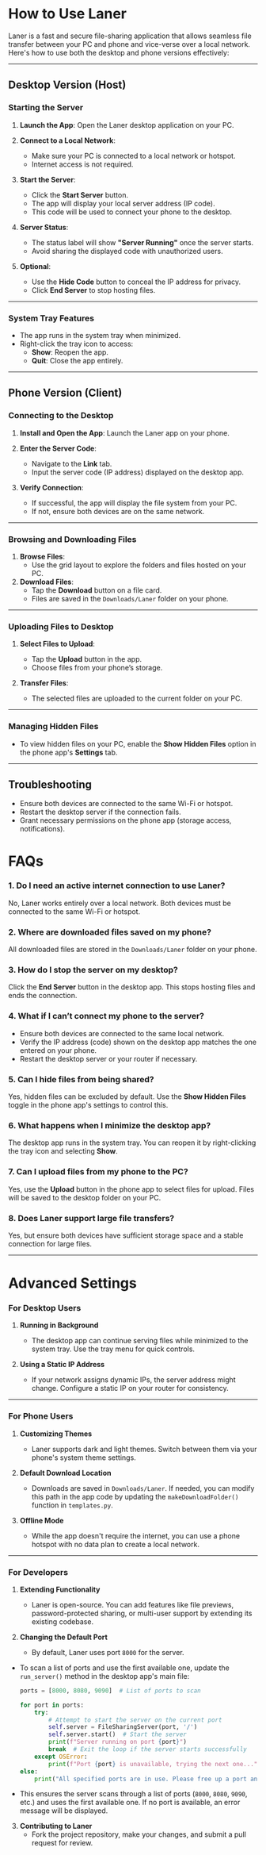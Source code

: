 # How to Use Laner

Laner is a fast and secure file-sharing application that allows seamless file transfer between your PC and phone and vice-verse over a local network. Here's how to use both the desktop and phone versions effectively:

---

## Desktop Version (Host)

### Starting the Server

1. **Launch the App**: Open the Laner desktop application on your PC.  
2. **Connect to a Local Network**:  
   - Make sure your PC is connected to a local network or hotspot.  
   - Internet access is not required.  

3. **Start the Server**:  
   - Click the **Start Server** button.  
   - The app will display your local server address (IP code).  
   - This code will be used to connect your phone to the desktop.  

4. **Server Status**:  
   - The status label will show **"Server Running"** once the server starts.  
   - Avoid sharing the displayed code with unauthorized users.  

5. **Optional**:  
   - Use the **Hide Code** button to conceal the IP address for privacy.  
   - Click **End Server** to stop hosting files.  

---

### System Tray Features

- The app runs in the system tray when minimized.  
- Right-click the tray icon to access:  
  - **Show**: Reopen the app.  
  - **Quit**: Close the app entirely.  

---

## Phone Version (Client)

### Connecting to the Desktop

1. **Install and Open the App**: Launch the Laner app on your phone.  
2. **Enter the Server Code**:  
   - Navigate to the **Link** tab.  
   - Input the server code (IP address) displayed on the desktop app.  

3. **Verify Connection**:  
   - If successful, the app will display the file system from your PC.  
   - If not, ensure both devices are on the same network.  

---

### Browsing and Downloading Files

1. **Browse Files**:  
   - Use the grid layout to explore the folders and files hosted on your PC.  
2. **Download Files**:  
   - Tap the **Download** button on a file card.  
   - Files are saved in the `Downloads/Laner` folder on your phone.  

---

### Uploading Files to Desktop

1. **Select Files to Upload**:  
   - Tap the **Upload** button in the app.  
   - Choose files from your phone’s storage.  

2. **Transfer Files**:  
   - The selected files are uploaded to the current folder on your PC.  

---

### Managing Hidden Files

- To view hidden files on your PC, enable the **Show Hidden Files** option in the phone app's **Settings** tab.  

---

## Troubleshooting

- Ensure both devices are connected to the same Wi-Fi or hotspot.  
- Restart the desktop server if the connection fails.  
- Grant necessary permissions on the phone app (storage access, notifications).

# FAQs

### 1. **Do I need an active internet connection to use Laner?**  
No, Laner works entirely over a local network. Both devices must be connected to the same Wi-Fi or hotspot.  

### 2. **Where are downloaded files saved on my phone?**  
All downloaded files are stored in the `Downloads/Laner` folder on your phone.  

### 3. **How do I stop the server on my desktop?**  
Click the **End Server** button in the desktop app. This stops hosting files and ends the connection.  

### 4. **What if I can’t connect my phone to the server?**  
- Ensure both devices are connected to the same local network.  
- Verify the IP address (code) shown on the desktop app matches the one entered on your phone.  
- Restart the desktop server or your router if necessary.  

### 5. **Can I hide files from being shared?**  
Yes, hidden files can be excluded by default. Use the **Show Hidden Files** toggle in the phone app's settings to control this.  

### 6. **What happens when I minimize the desktop app?**  
The desktop app runs in the system tray. You can reopen it by right-clicking the tray icon and selecting **Show**.  

### 7. **Can I upload files from my phone to the PC?**  
Yes, use the **Upload** button in the phone app to select files for upload. Files will be saved to the desktop folder on your PC.  

### 8. **Does Laner support large file transfers?**  
Yes, but ensure both devices have sufficient storage space and a stable connection for large files.  

---

# Advanced Settings

### **For Desktop Users**

1. **Running in Background**  
   - The desktop app can continue serving files while minimized to the system tray. Use the tray menu for quick controls.  

3. **Using a Static IP Address**  
   - If your network assigns dynamic IPs, the server address might change. Configure a static IP on your router for consistency.  

---

### **For Phone Users**

1. **Customizing Themes**  
   - Laner supports dark and light themes. Switch between them via your phone's system theme settings.  

2. **Default Download Location**  
   - Downloads are saved in `Downloads/Laner`. If needed, you can modify this path in the app code by updating the `makeDownloadFolder()` function in `templates.py`.

3. **Offline Mode**  
   - While the app doesn't require the internet, you can use a phone hotspot with no data plan to create a local network.  

---

### **For Developers**

1. **Extending Functionality**  
   - Laner is open-source. You can add features like file previews, password-protected sharing, or multi-user support by extending its existing codebase.

2. **Changing the Default Port**
   - By default, Laner uses port `8000` for the server.  
- To scan a list of ports and use the first available one, update the `run_server()` method in the desktop app's main file:

   ```python
   ports = [8000, 8080, 9090]  # List of ports to scan

   for port in ports:
       try:
           # Attempt to start the server on the current port
           self.server = FileSharingServer(port, '/')
           self.server.start()  # Start the server
           print(f"Server running on port {port}")
           break  # Exit the loop if the server starts successfully
       except OSError:
           print(f"Port {port} is unavailable, trying the next one...")
   else:
       print("All specified ports are in use. Please free up a port and try again.")
   ```

- This ensures the server scans through a list of ports (`8000`, `8080`, `9090`, etc.) and uses the first available one. If no port is available, an error message will be displayed.

3. **Contributing to Laner**  
   - Fork the project repository, make your changes, and submit a pull request for review.  
